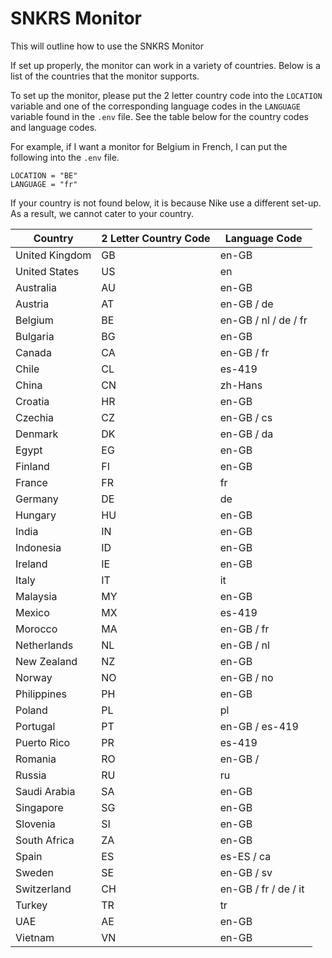 # SNKRS Monitor

This will outline how to use the SNKRS Monitor

If set up properly, the monitor can work in a variety of countries.
Below is a list of the countries that the monitor supports.

To set up the monitor, please put the 2 letter country code into the ```LOCATION``` variable and one of the corresponding language codes in the ```LANGUAGE``` variable found in the ```.env``` file.
See the table below for the country codes and language codes.

For example, if I want a monitor for Belgium in French, I can put the following into the ```.env``` file.
```
LOCATION = "BE"
LANGUAGE = "fr"
```

If your country is not found below, it is because Nike use a different set-up.
As a result, we cannot cater to your country.

Country | 2 Letter Country Code | Language Code
--------|-----------------------|--------------
United Kingdom | GB | en-GB
United States | US | en
Australia | AU | en-GB
Austria | AT | en-GB / de
Belgium | BE | en-GB / nl / de / fr
Bulgaria | BG | en-GB
Canada | CA | en-GB / fr
Chile | CL | es-419
China | CN | zh-Hans
Croatia | HR | en-GB
Czechia | CZ | en-GB / cs
Denmark | DK | en-GB / da
Egypt | EG | en-GB
Finland | FI | en-GB
France | FR | fr
Germany | DE | de
Hungary | HU | en-GB
India | IN | en-GB
Indonesia | ID | en-GB
Ireland | IE | en-GB
Italy | IT | it
Malaysia | MY | en-GB
Mexico | MX | es-419
Morocco | MA | en-GB / fr
Netherlands | NL | en-GB / nl 
New Zealand | NZ | en-GB
Norway | NO | en-GB / no
Philippines | PH | en-GB 
Poland | PL | pl
Portugal | PT | en-GB / es-419
Puerto Rico | PR | es-419
Romania | RO | en-GB / 
Russia | RU | ru
Saudi Arabia | SA | en-GB
Singapore | SG | en-GB
Slovenia | SI | en-GB   
South Africa | ZA | en-GB
Spain | ES | es-ES / ca
Sweden | SE | en-GB / sv
Switzerland | CH | en-GB / fr / de / it 
Turkey | TR | tr
UAE | AE | en-GB
Vietnam | VN | en-GB

